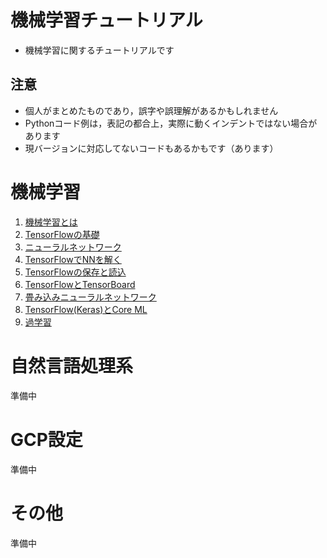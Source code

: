 # 機械学習チュートリアル

- 機械学習に関するチュートリアルです

## 注意

- 個人がまとめたものであり，誤字や誤理解があるかもしれません
- Pythonコード例は，表記の都合上，実際に動くインデントではない場合があります
- 現バージョンに対応してないコードもあるかもです（あります）

# 機械学習

1. [機械学習とは](ml/ml_beginning.md)
1. [TensorFlowの基礎](ml/ml_tensorflow.md)
1. [ニューラルネットワーク](ml/ml_nn.md)
1. [TensorFlowでNNを解く](ml/ml_tf_nn.md) 
1. [TensorFlowの保存と読込](ml/ml_tf_save.md)
1. [TensorFlowとTensorBoard](ml/ml_tf_tfb.md)
1. [畳み込みニューラルネットワーク](ml/ml_cnn.md)
1. [TensorFlow(Keras)とCore ML](ml/ml_coreml.md)
1. [過学習](ml/ml_overfit.md)

# 自然言語処理系

準備中

<!--
1. [形態素解析](nl_mecab)
2. [word2vec](nl_w2v)
2. [fastText](nl_fasttext)
2. [Wikipediaから学習データを作成する](nl_wikipedia)
3. [Python で fastText を使う](nl_pyfasttext) 
-->

# GCP設定

準備中

<!--
1. [GCP環境設定](gcp_env)
-->


# その他

準備中


<!--
1. [PythonとTensorFlowをインストールする](tutorial_py)
-->